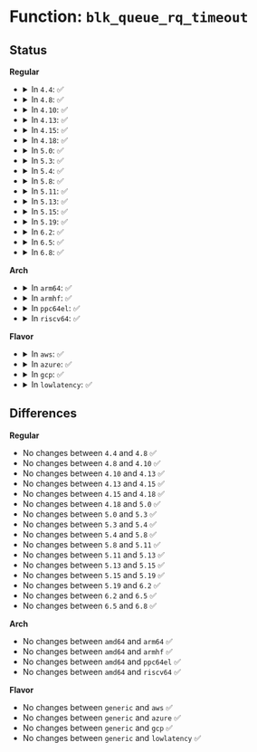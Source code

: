 # Function: <code>blk_queue_rq_timeout</code>

## Status
<b>Regular</b>
<ul>
<li>
<details>
<summary>In <code>4.4</code>: ✅</summary>

```c
void blk_queue_rq_timeout(struct request_queue *q, unsigned int timeout);
```

**Collision:** Unique Global

**Inline:** No

**Transformation:** False

**Instances:**

```
In block/blk-settings.c (ffffffff813bde70)
Location: block/blk-settings.c:62
Inline: False
Direct callers:
  - block/blk-mq.c:blk_mq_init_allocated_queue
  - block/bsg-lib.c:bsg_setup_queue
  - drivers/scsi/scsi_sysfs.c:sdev_store_timeout
  - drivers/scsi/sd.c:sd_probe
  - drivers/scsi/sd.c:sd_probe
  - drivers/scsi/sr.c:sr_probe
```
**Symbols:**

```
ffffffff813bde70-ffffffff813bde81: blk_queue_rq_timeout (STB_GLOBAL)
```
</details>
</li>
<li>
<details>
<summary>In <code>4.8</code>: ✅</summary>

```c
void blk_queue_rq_timeout(struct request_queue *q, unsigned int timeout);
```

**Collision:** Unique Global

**Inline:** No

**Transformation:** False

**Instances:**

```
In block/blk-settings.c (ffffffff81401dd0)
Location: block/blk-settings.c:62
Inline: False
Direct callers:
  - block/blk-mq.c:blk_mq_init_allocated_queue
  - block/bsg-lib.c:bsg_setup_queue
  - drivers/scsi/scsi_sysfs.c:sdev_store_timeout
  - drivers/scsi/sd.c:sd_probe
  - drivers/scsi/sd.c:sd_probe
  - drivers/scsi/sr.c:sr_probe
```
**Symbols:**

```
ffffffff81401dd0-ffffffff81401de1: blk_queue_rq_timeout (STB_GLOBAL)
```
</details>
</li>
<li>
<details>
<summary>In <code>4.10</code>: ✅</summary>

```c
void blk_queue_rq_timeout(struct request_queue *q, unsigned int timeout);
```

**Collision:** Unique Global

**Inline:** No

**Transformation:** False

**Instances:**

```
In block/blk-settings.c (ffffffff8141ba40)
Location: block/blk-settings.c:63
Inline: False
Direct callers:
  - block/blk-mq.c:blk_mq_init_allocated_queue
  - block/bsg-lib.c:bsg_setup_queue
  - drivers/scsi/scsi_sysfs.c:sdev_store_timeout
  - drivers/scsi/sd.c:sd_probe
  - drivers/scsi/sd.c:sd_probe
  - drivers/scsi/sr.c:sr_probe
```
**Symbols:**

```
ffffffff8141ba40-ffffffff8141ba51: blk_queue_rq_timeout (STB_GLOBAL)
```
</details>
</li>
<li>
<details>
<summary>In <code>4.13</code>: ✅</summary>

```c
void blk_queue_rq_timeout(struct request_queue *q, unsigned int timeout);
```

**Collision:** Unique Global

**Inline:** No

**Transformation:** False

**Instances:**

```
In block/blk-settings.c (ffffffff81429a40)
Location: block/blk-settings.c:63
Inline: False
Direct callers:
  - block/blk-mq.c:blk_mq_init_allocated_queue
  - block/bsg-lib.c:bsg_setup_queue
  - drivers/scsi/scsi_sysfs.c:sdev_store_timeout
  - drivers/scsi/sd.c:sd_probe
  - drivers/scsi/sd.c:sd_probe
  - drivers/scsi/sr.c:sr_probe
```
**Symbols:**

```
ffffffff81429a40-ffffffff81429a51: blk_queue_rq_timeout (STB_GLOBAL)
```
</details>
</li>
<li>
<details>
<summary>In <code>4.15</code>: ✅</summary>

```c
void blk_queue_rq_timeout(struct request_queue *q, unsigned int timeout);
```

**Collision:** Unique Global

**Inline:** No

**Transformation:** False

**Instances:**

```
In block/blk-settings.c (ffffffff81454c20)
Location: block/blk-settings.c:63
Inline: False
Direct callers:
  - block/blk-mq.c:blk_mq_init_allocated_queue
  - block/bsg-lib.c:bsg_setup_queue
  - drivers/scsi/scsi_sysfs.c:sdev_store_timeout
  - drivers/scsi/sd.c:sd_probe
  - drivers/scsi/sd.c:sd_probe
  - drivers/scsi/sr.c:sr_probe
```
**Symbols:**

```
ffffffff81454c20-ffffffff81454c31: blk_queue_rq_timeout (STB_GLOBAL)
```
</details>
</li>
<li>
<details>
<summary>In <code>4.18</code>: ✅</summary>

```c
void blk_queue_rq_timeout(struct request_queue *q, unsigned int timeout);
```

**Collision:** Unique Global

**Inline:** No

**Transformation:** False

**Instances:**

```
In block/blk-settings.c (ffffffff81488060)
Location: block/blk-settings.c:63
Inline: False
Direct callers:
  - block/blk-mq.c:blk_mq_init_allocated_queue
  - block/bsg-lib.c:bsg_setup_queue
  - drivers/scsi/scsi_sysfs.c:sdev_store_timeout
  - drivers/scsi/sd.c:sd_probe
  - drivers/scsi/sd.c:sd_probe
  - drivers/scsi/sr.c:sr_probe
```
**Symbols:**

```
ffffffff81488060-ffffffff81488071: blk_queue_rq_timeout (STB_GLOBAL)
```
</details>
</li>
<li>
<details>
<summary>In <code>5.0</code>: ✅</summary>

```c
void blk_queue_rq_timeout(struct request_queue *q, unsigned int timeout);
```

**Collision:** Unique Global

**Inline:** No

**Transformation:** False

**Instances:**

```
In block/blk-settings.c (ffffffff814a2000)
Location: block/blk-settings.c:23
Inline: False
Direct callers:
  - block/blk-sysfs.c:queue_io_timeout_store
  - block/blk-mq.c:blk_mq_init_allocated_queue
  - block/bsg-lib.c:bsg_setup_queue
  - drivers/scsi/scsi_sysfs.c:sdev_store_timeout
  - drivers/scsi/sd.c:sd_probe
  - drivers/scsi/sd.c:sd_probe
  - drivers/scsi/sr.c:sr_probe
```
**Symbols:**

```
ffffffff814a2000-ffffffff814a2011: blk_queue_rq_timeout (STB_GLOBAL)
```
</details>
</li>
<li>
<details>
<summary>In <code>5.3</code>: ✅</summary>

```c
void blk_queue_rq_timeout(struct request_queue *q, unsigned int timeout);
```

**Collision:** Unique Global

**Inline:** No

**Transformation:** False

**Instances:**

```
In block/blk-settings.c (ffffffff814d00e0)
Location: block/blk-settings.c:24
Inline: False
Direct callers:
  - block/blk-sysfs.c:queue_io_timeout_store
  - block/blk-mq.c:blk_mq_init_allocated_queue
  - block/bsg-lib.c:bsg_setup_queue
  - drivers/scsi/scsi_sysfs.c:sdev_store_timeout
  - drivers/scsi/sd.c:sd_probe
  - drivers/scsi/sd.c:sd_probe
  - drivers/scsi/sr.c:sr_probe
```
**Symbols:**

```
ffffffff814d00e0-ffffffff814d00f1: blk_queue_rq_timeout (STB_GLOBAL)
```
</details>
</li>
<li>
<details>
<summary>In <code>5.4</code>: ✅</summary>

```c
void blk_queue_rq_timeout(struct request_queue *q, unsigned int timeout);
```

**Collision:** Unique Global

**Inline:** No

**Transformation:** False

**Instances:**

```
In block/blk-settings.c (ffffffff814e9460)
Location: block/blk-settings.c:25
Inline: False
Direct callers:
  - block/blk-sysfs.c:queue_io_timeout_store
  - block/blk-mq.c:blk_mq_init_allocated_queue
  - block/bsg-lib.c:bsg_setup_queue
  - drivers/scsi/scsi_sysfs.c:sdev_store_timeout
  - drivers/scsi/sd.c:sd_probe
  - drivers/scsi/sd.c:sd_probe
  - drivers/scsi/sr.c:sr_probe
```
**Symbols:**

```
ffffffff814e9460-ffffffff814e9471: blk_queue_rq_timeout (STB_GLOBAL)
```
</details>
</li>
<li>
<details>
<summary>In <code>5.8</code>: ✅</summary>

```c
void blk_queue_rq_timeout(struct request_queue *q, unsigned int timeout);
```

**Collision:** Unique Global

**Inline:** No

**Transformation:** False

**Instances:**

```
In block/blk-settings.c (ffffffff81548440)
Location: block/blk-settings.c:25
Inline: False
Direct callers:
  - block/blk-sysfs.c:queue_io_timeout_store
  - block/blk-mq.c:blk_mq_init_allocated_queue
  - block/bsg-lib.c:bsg_setup_queue
  - drivers/scsi/scsi_sysfs.c:sdev_store_timeout
  - drivers/scsi/sd.c:sd_probe
  - drivers/scsi/sd.c:sd_probe
  - drivers/scsi/sr.c:sr_probe
```
**Symbols:**

```
ffffffff81548440-ffffffff81548451: blk_queue_rq_timeout (STB_GLOBAL)
```
</details>
</li>
<li>
<details>
<summary>In <code>5.11</code>: ✅</summary>

```c
void blk_queue_rq_timeout(struct request_queue *q, unsigned int timeout);
```

**Collision:** Unique Global

**Inline:** No

**Transformation:** False

**Instances:**

```
In block/blk-settings.c (ffffffff81564180)
Location: block/blk-settings.c:25
Inline: False
Direct callers:
  - block/blk-sysfs.c:queue_io_timeout_store
  - block/blk-mq.c:blk_mq_init_allocated_queue
  - block/bsg-lib.c:bsg_setup_queue
  - drivers/scsi/scsi_sysfs.c:sdev_store_timeout
  - drivers/scsi/sd.c:sd_probe
  - drivers/scsi/sd.c:sd_probe
  - drivers/scsi/sr.c:sr_probe
```
**Symbols:**

```
ffffffff81564180-ffffffff81564191: blk_queue_rq_timeout (STB_GLOBAL)
```
</details>
</li>
<li>
<details>
<summary>In <code>5.13</code>: ✅</summary>

```c
void blk_queue_rq_timeout(struct request_queue *q, unsigned int timeout);
```

**Collision:** Unique Global

**Inline:** No

**Transformation:** False

**Instances:**

```
In block/blk-settings.c (ffffffff8156c8f0)
Location: block/blk-settings.c:20
Inline: False
Direct callers:
  - block/blk-sysfs.c:queue_io_timeout_store
  - block/blk-mq.c:blk_mq_init_allocated_queue
  - block/bsg-lib.c:bsg_setup_queue
  - drivers/scsi/scsi_sysfs.c:sdev_store_timeout
  - drivers/scsi/sd.c:sd_probe
  - drivers/scsi/sd.c:sd_probe
  - drivers/scsi/sr.c:sr_probe
```
**Symbols:**

```
ffffffff8156c8f0-ffffffff8156c901: blk_queue_rq_timeout (STB_GLOBAL)
```
</details>
</li>
<li>
<details>
<summary>In <code>5.15</code>: ✅</summary>

```c
void blk_queue_rq_timeout(struct request_queue *q, unsigned int timeout);
```

**Collision:** Unique Global

**Inline:** No

**Transformation:** False

**Instances:**

```
In block/blk-settings.c (ffffffff815d0e10)
Location: block/blk-settings.c:21
Inline: False
Direct callers:
  - block/blk-sysfs.c:queue_io_timeout_store
  - block/blk-mq.c:blk_mq_init_allocated_queue
  - block/bsg-lib.c:bsg_setup_queue
  - drivers/scsi/scsi_sysfs.c:sdev_store_timeout
  - drivers/scsi/sd.c:sd_probe
  - drivers/scsi/sd.c:sd_probe
  - drivers/scsi/sr.c:sr_probe
```
**Symbols:**

```
ffffffff815d0e10-ffffffff815d0e21: blk_queue_rq_timeout (STB_GLOBAL)
```
</details>
</li>
<li>
<details>
<summary>In <code>5.19</code>: ✅</summary>

```c
void blk_queue_rq_timeout(struct request_queue *q, unsigned int timeout);
```

**Collision:** Unique Global

**Inline:** No

**Transformation:** False

**Instances:**

```
In block/blk-settings.c (ffffffff8167c6d0)
Location: block/blk-settings.c:21
Inline: False
Direct callers:
  - block/blk-sysfs.c:queue_io_timeout_store
  - block/blk-mq.c:blk_mq_init_allocated_queue
  - block/bsg-lib.c:bsg_setup_queue
  - drivers/scsi/scsi_sysfs.c:sdev_store_timeout
  - drivers/scsi/sd.c:sd_probe
  - drivers/scsi/sd.c:sd_probe
  - drivers/scsi/sr.c:sr_probe
```
**Symbols:**

```
ffffffff8167c6d0-ffffffff8167c6e9: blk_queue_rq_timeout (STB_GLOBAL)
```
</details>
</li>
<li>
<details>
<summary>In <code>6.2</code>: ✅</summary>

```c
void blk_queue_rq_timeout(struct request_queue *q, unsigned int timeout);
```

**Collision:** Unique Global

**Inline:** No

**Transformation:** False

**Instances:**

```
In block/blk-settings.c (ffffffff81738f90)
Location: block/blk-settings.c:21
Inline: False
Direct callers:
  - block/blk-sysfs.c:queue_io_timeout_store
  - block/blk-mq.c:blk_mq_init_allocated_queue
  - block/bsg-lib.c:bsg_setup_queue
  - drivers/scsi/scsi_sysfs.c:sdev_store_timeout
  - drivers/scsi/sd.c:sd_probe
  - drivers/scsi/sd.c:sd_probe
  - drivers/scsi/sr.c:sr_probe
```
**Symbols:**

```
ffffffff81738f90-ffffffff81738fa9: blk_queue_rq_timeout (STB_GLOBAL)
```
</details>
</li>
<li>
<details>
<summary>In <code>6.5</code>: ✅</summary>

```c
void blk_queue_rq_timeout(struct request_queue *q, unsigned int timeout);
```

**Collision:** Unique Global

**Inline:** No

**Transformation:** False

**Instances:**

```
In block/blk-settings.c (ffffffff81775670)
Location: block/blk-settings.c:22
Inline: False
Direct callers:
  - block/blk-sysfs.c:queue_io_timeout_store
  - block/blk-mq.c:blk_mq_init_allocated_queue
  - block/bsg-lib.c:bsg_setup_queue
  - drivers/scsi/scsi_sysfs.c:sdev_store_timeout
  - drivers/scsi/sd.c:sd_probe
  - drivers/scsi/sd.c:sd_probe
  - drivers/scsi/sr.c:sr_probe
```
**Symbols:**

```
ffffffff81775670-ffffffff81775689: blk_queue_rq_timeout (STB_GLOBAL)
```
</details>
</li>
<li>
<details>
<summary>In <code>6.8</code>: ✅</summary>

```c
void blk_queue_rq_timeout(struct request_queue *q, unsigned int timeout);
```

**Collision:** Unique Global

**Inline:** No

**Transformation:** False

**Instances:**

```
In block/blk-settings.c (ffffffff817b7920)
Location: block/blk-settings.c:22
Inline: False
Direct callers:
  - block/blk-sysfs.c:queue_io_timeout_store
  - block/blk-mq.c:blk_mq_init_allocated_queue
  - block/bsg-lib.c:bsg_setup_queue
  - drivers/scsi/scsi_sysfs.c:sdev_store_timeout
  - drivers/scsi/sd.c:sd_probe
  - drivers/scsi/sd.c:sd_probe
  - drivers/scsi/sr.c:sr_probe
```
**Symbols:**

```
ffffffff817b7920-ffffffff817b7936: blk_queue_rq_timeout (STB_GLOBAL)
```
</details>
</li>
</ul>
<b>Arch</b>
<ul>
<li>
<details>
<summary>In <code>arm64</code>: ✅</summary>

```c
void blk_queue_rq_timeout(struct request_queue *q, unsigned int timeout);
```

**Collision:** Unique Global

**Inline:** No

**Transformation:** False

**Instances:**

```
In block/blk-settings.c (ffff8000105e7590)
Location: block/blk-settings.c:25
Inline: False
Direct callers:
  - block/blk-sysfs.c:queue_io_timeout_store
  - block/blk-mq.c:blk_mq_init_allocated_queue
  - block/bsg-lib.c:bsg_setup_queue
  - drivers/scsi/scsi_sysfs.c:sdev_store_timeout
  - drivers/scsi/sd.c:sd_probe
  - drivers/scsi/sd.c:sd_probe
  - drivers/scsi/sr.c:sr_probe
  - drivers/mmc/core/queue.c:mmc_init_queue
```
**Symbols:**

```
ffff8000105e7590-ffff8000105e75bc: blk_queue_rq_timeout (STB_GLOBAL)
```
</details>
</li>
<li>
<details>
<summary>In <code>armhf</code>: ✅</summary>

```c
void blk_queue_rq_timeout(struct request_queue *q, unsigned int timeout);
```

**Collision:** Unique Global

**Inline:** No

**Transformation:** False

**Instances:**

```
In block/blk-settings.c (c079408c)
Location: block/blk-settings.c:25
Inline: False
Direct callers:
  - block/blk-sysfs.c:queue_io_timeout_store
  - block/blk-mq.c:blk_mq_init_allocated_queue
  - block/bsg-lib.c:bsg_setup_queue
  - drivers/scsi/scsi_sysfs.c:sdev_store_timeout
  - drivers/scsi/sd.c:sd_probe
  - drivers/scsi/sr.c:sr_probe
  - drivers/mmc/core/queue.c:mmc_init_queue
```
**Symbols:**

```
c079408c-c07940a8: blk_queue_rq_timeout (STB_GLOBAL)
```
</details>
</li>
<li>
<details>
<summary>In <code>ppc64el</code>: ✅</summary>

```c
void blk_queue_rq_timeout(struct request_queue *q, unsigned int timeout);
```

**Collision:** Unique Global

**Inline:** No

**Transformation:** False

**Instances:**

```
In block/blk-settings.c (c00000000077bef0)
Location: block/blk-settings.c:25
Inline: False
Direct callers:
  - block/blk-sysfs.c:queue_io_timeout_store
  - block/blk-mq.c:blk_mq_init_allocated_queue
  - block/bsg-lib.c:bsg_setup_queue
  - drivers/scsi/scsi_sysfs.c:sdev_store_timeout
  - drivers/scsi/sd.c:sd_probe
  - drivers/scsi/sd.c:sd_probe
  - drivers/scsi/sr.c:sr_probe
```
**Symbols:**

```
c00000000077bef0-c00000000077bf00: blk_queue_rq_timeout (STB_GLOBAL)
```
</details>
</li>
<li>
<details>
<summary>In <code>riscv64</code>: ✅</summary>

```c
void blk_queue_rq_timeout(struct request_queue *q, unsigned int timeout);
```

**Collision:** Unique Global

**Inline:** No

**Transformation:** False

**Instances:**

```
In block/blk-settings.c (ffffffe00042832e)
Location: block/blk-settings.c:25
Inline: False
Direct callers:
  - block/blk-sysfs.c:queue_io_timeout_store
  - block/blk-mq.c:blk_mq_init_allocated_queue
  - block/bsg-lib.c:bsg_setup_queue
  - drivers/scsi/scsi_sysfs.c:sdev_store_timeout
  - drivers/scsi/sd.c:sd_probe
  - drivers/scsi/sd.c:sd_probe
  - drivers/scsi/sr.c:sr_probe
  - drivers/mmc/core/queue.c:mmc_init_queue
```
**Symbols:**

```
ffffffe00042832e-ffffffe000428358: blk_queue_rq_timeout (STB_GLOBAL)
```
</details>
</li>
</ul>
<b>Flavor</b>
<ul>
<li>
<details>
<summary>In <code>aws</code>: ✅</summary>

```c
void blk_queue_rq_timeout(struct request_queue *q, unsigned int timeout);
```

**Collision:** Unique Global

**Inline:** No

**Transformation:** False

**Instances:**

```
In block/blk-settings.c (ffffffff814e1a40)
Location: block/blk-settings.c:25
Inline: False
Direct callers:
  - block/blk-sysfs.c:queue_io_timeout_store
  - block/blk-mq.c:blk_mq_init_allocated_queue
  - block/bsg-lib.c:bsg_setup_queue
  - drivers/scsi/scsi_sysfs.c:sdev_store_timeout
  - drivers/scsi/sd.c:sd_probe
  - drivers/scsi/sd.c:sd_probe
  - drivers/scsi/sr.c:sr_probe
```
**Symbols:**

```
ffffffff814e1a40-ffffffff814e1a51: blk_queue_rq_timeout (STB_GLOBAL)
```
</details>
</li>
<li>
<details>
<summary>In <code>azure</code>: ✅</summary>

```c
void blk_queue_rq_timeout(struct request_queue *q, unsigned int timeout);
```

**Collision:** Unique Global

**Inline:** No

**Transformation:** False

**Instances:**

```
In block/blk-settings.c (ffffffff814d23d0)
Location: block/blk-settings.c:25
Inline: False
Direct callers:
  - block/blk-sysfs.c:queue_io_timeout_store
  - block/blk-mq.c:blk_mq_init_allocated_queue
  - block/bsg-lib.c:bsg_setup_queue
  - drivers/scsi/scsi_sysfs.c:sdev_store_timeout
  - drivers/scsi/scsi_transport_fc.c:fc_remote_port_create
  - drivers/scsi/scsi_transport_fc.c:fc_host_setup
  - drivers/scsi/sd.c:sd_probe
  - drivers/scsi/sd.c:sd_probe
  - drivers/scsi/sr.c:sr_probe
```
**Symbols:**

```
ffffffff814d23d0-ffffffff814d23e1: blk_queue_rq_timeout (STB_GLOBAL)
```
</details>
</li>
<li>
<details>
<summary>In <code>gcp</code>: ✅</summary>

```c
void blk_queue_rq_timeout(struct request_queue *q, unsigned int timeout);
```

**Collision:** Unique Global

**Inline:** No

**Transformation:** False

**Instances:**

```
In block/blk-settings.c (ffffffff814ddad0)
Location: block/blk-settings.c:25
Inline: False
Direct callers:
  - block/blk-sysfs.c:queue_io_timeout_store
  - block/blk-mq.c:blk_mq_init_allocated_queue
  - block/bsg-lib.c:bsg_setup_queue
  - drivers/scsi/scsi_sysfs.c:sdev_store_timeout
  - drivers/scsi/sd.c:sd_probe
  - drivers/scsi/sd.c:sd_probe
  - drivers/scsi/sr.c:sr_probe
```
**Symbols:**

```
ffffffff814ddad0-ffffffff814ddae1: blk_queue_rq_timeout (STB_GLOBAL)
```
</details>
</li>
<li>
<details>
<summary>In <code>lowlatency</code>: ✅</summary>

```c
void blk_queue_rq_timeout(struct request_queue *q, unsigned int timeout);
```

**Collision:** Unique Global

**Inline:** No

**Transformation:** False

**Instances:**

```
In block/blk-settings.c (ffffffff814f6930)
Location: block/blk-settings.c:25
Inline: False
Direct callers:
  - block/blk-sysfs.c:queue_io_timeout_store
  - block/blk-mq.c:blk_mq_init_allocated_queue
  - block/bsg-lib.c:bsg_setup_queue
  - drivers/scsi/scsi_sysfs.c:sdev_store_timeout
  - drivers/scsi/sd.c:sd_probe
  - drivers/scsi/sd.c:sd_probe
  - drivers/scsi/sr.c:sr_probe
```
**Symbols:**

```
ffffffff814f6930-ffffffff814f6941: blk_queue_rq_timeout (STB_GLOBAL)
```
</details>
</li>
</ul>

## Differences
<b>Regular</b>
<ul>
<li>
No changes between <code>4.4</code> and <code>4.8</code> ✅
</li>
<li>
No changes between <code>4.8</code> and <code>4.10</code> ✅
</li>
<li>
No changes between <code>4.10</code> and <code>4.13</code> ✅
</li>
<li>
No changes between <code>4.13</code> and <code>4.15</code> ✅
</li>
<li>
No changes between <code>4.15</code> and <code>4.18</code> ✅
</li>
<li>
No changes between <code>4.18</code> and <code>5.0</code> ✅
</li>
<li>
No changes between <code>5.0</code> and <code>5.3</code> ✅
</li>
<li>
No changes between <code>5.3</code> and <code>5.4</code> ✅
</li>
<li>
No changes between <code>5.4</code> and <code>5.8</code> ✅
</li>
<li>
No changes between <code>5.8</code> and <code>5.11</code> ✅
</li>
<li>
No changes between <code>5.11</code> and <code>5.13</code> ✅
</li>
<li>
No changes between <code>5.13</code> and <code>5.15</code> ✅
</li>
<li>
No changes between <code>5.15</code> and <code>5.19</code> ✅
</li>
<li>
No changes between <code>5.19</code> and <code>6.2</code> ✅
</li>
<li>
No changes between <code>6.2</code> and <code>6.5</code> ✅
</li>
<li>
No changes between <code>6.5</code> and <code>6.8</code> ✅
</li>
</ul>
<b>Arch</b>
<ul>
<li>
No changes between <code>amd64</code> and <code>arm64</code> ✅
</li>
<li>
No changes between <code>amd64</code> and <code>armhf</code> ✅
</li>
<li>
No changes between <code>amd64</code> and <code>ppc64el</code> ✅
</li>
<li>
No changes between <code>amd64</code> and <code>riscv64</code> ✅
</li>
</ul>
<b>Flavor</b>
<ul>
<li>
No changes between <code>generic</code> and <code>aws</code> ✅
</li>
<li>
No changes between <code>generic</code> and <code>azure</code> ✅
</li>
<li>
No changes between <code>generic</code> and <code>gcp</code> ✅
</li>
<li>
No changes between <code>generic</code> and <code>lowlatency</code> ✅
</li>
</ul>

